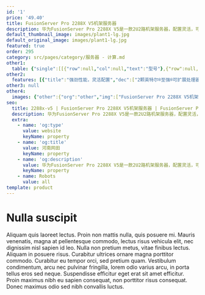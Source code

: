 ```yaml
---
id: '1'
price: '49.40'
title: FusionServer Pro 2288X V5机架服务器
description: 华为FusionServer Pro 2288X V5是一款2U2路机架服务器，配置灵活，可广泛适用于云计算、虚拟化、数据库、大数据等负载。2288X V5可配置2路英特尔®至强®可扩展处理器、24条 DDR4内存、11个 PCIe扩展槽、支持大容量的本地存储资源。集成DEMT智能功耗管理、FDM智能故障管理等专利技术，可选配华为eSight或FusionDirector全生命周期管理软件，能够有效降低运营成本、提升投资回报。
default_thumbnail_image: images/plant1-lg.jpg
default_original_image: images/plant1-lg.jpg
featured: true
order: 295
category: src/pages/category/服务器 - 计算.md
other1: 
  table: {"single":[[{"row":null,"col":null,"text":"型号"},{"row":null,"col":"3","text":"FusionServer Pro 2288X V5"}],[{"row":null,"col":null,"text":"形态"},{"row":null,"col":"3","text":"2U机架服务器"}],[{"row":null,"col":null,"text":"处理器"},{"row":null,"col":"3","text":"1/2个第一代英特尔®至强®可扩展处理器3100/4100/5100/6100/8100系列，最高205W\n1/2个第二代英特尔®至强®可扩展处理器3200/4200/5200/6200/8200系列，最高205W\n"}],[{"row":null,"col":null,"text":"内存"},{"row":null,"col":"3","text":"24个DDR4内存插槽，最高2933MT/s"}],[{"row":null,"col":null,"text":"本地存储"},{"row":null,"col":"3","text":"支持多种不同的硬盘配置，硬盘支持热插拔：\n• 可配置8/24/25个2.5英寸SAS/SATA/SSD硬盘\n• 可配置12/16个3.5英寸SAS/SATA硬盘\n• 可配置4个NVMe SSD盘\n支持Flash存储：\n• 双M.2 SSD"}],[{"row":null,"col":null,"text":"RAID支持"},{"row":null,"col":"3","text":"可选配支持RAID0、1、10、1E、5、50、6、60等，支持Cache超级电容保护，提供RAID级别迁移、磁盘漫游、自诊断、Web远程设置等功能"}],[{"row":null,"col":null,"text":"网络"},{"row":null,"col":"3","text":"板载网卡：2个10GE接口\n灵活插卡：2*25G OCP 2.0网卡"}],[{"row":null,"col":null,"text":"PCIe扩展"},{"row":null,"col":"3","text":"最多支持11个PCIe 3.0扩展槽位，包括8个标准槽位，1个RAID扣卡和2个OCP 2.0"}],[{"row":null,"col":null,"text":"异构加速"},{"row":null,"col":"3","text":"支持8个半高半长GPU卡或者2个全宽全长的GPU卡"}],[{"row":null,"col":null,"text":"风扇"},{"row":null,"col":"3","text":"4个热拔插风扇，支持N+1冗余"}],[{"row":null,"col":null,"text":"电源"},{"row":null,"col":"3","text":"可配置2个冗余热插拔电源，支持1+1冗余，可选规格如下：\n• 550W AC白金电源（输入：100V AC～240V AC或192V DC～288V DC）\n• 900W AC白金/钛金电源（输入：100V AC～240V AC或192V DC～288V DC）\n• 1500W AC白金电源：1000W（输入：100V AC～127V AC）、1500W（输入：200V AC～240V AC或192V DC～288V DC）\n• 1500W 380V高压直流电源（输入：260V DC～400V DC）\n• 1200W -48V~-60V直流电源（输入：-38.4V DC～-72V DC）"}],[{"row":null,"col":null,"text":"管理"},{"row":null,"col":"3","text":"• 华为iBMC芯片集成1个专用管理GE网口，提供全面的故障诊断、自动化运维、硬件安全加固等管理特性\n• iBMC支持Redﬁsh、SNMP、IPMI2.0等标准接口；提供基于HTML5/VNC KVM的远程管理界面；支持免CD部署和Agentless特性简化管理复杂度\n• 可选配华为FusionDirector管理软件，提供无状态计算、OS批量部署、固件自动升级等高级管理特性，实现全生命周期智能化、自动化管理"}],[{"row":null,"col":null,"text":"操作系统"},{"row":null,"col":"3","text":"支持Microsoft Windows Sever、Red Hat Enterprise Linux、SUSE Linux Enterprise Server、CentOS、Citrix XenServer、Vmware ESXi等"}],[{"row":null,"col":null,"text":"安全特性"},{"row":null,"col":"3","text":"支持加电密码、管理员密码、TPM 2.0、安全面板等安全特性"}],[{"row":null,"col":null,"text":"工作温度"},{"row":null,"col":"3","text":"5ºC~45ºC (41ºF~113ºF) (符合ASHRAE A3和A4标准)"}],[{"row":null,"col":null,"text":"产品认证"},{"row":null,"col":"3","text":"CE、UL、FCC、CCC、RoHS等"}],[{"row":null,"col":null,"text":"安装套件"},{"row":null,"col":"3","text":"支持L型滑道、可伸缩滑道、抱轨"}],[{"row":null,"col":null,"text":"尺寸(高x宽x深)"},{"row":null,"col":"3","text":"3.5英寸硬盘机箱尺寸：86.1mm×447 mm×748 mm\n2.5英寸硬盘机箱尺寸：86.1mm×447 mm×708 mm"}]]}
other2:
  features: [{"title":"强劲性能，灵活配置","dec":["2颗英特尔®至强®可扩展处理器，支持24条DDR4内存，支持8个半高半长GPU卡或者2个全高全长的GPU卡，支持20*3.5英寸或25*2.5英寸（可配置4个NVMe SSD硬盘）。"]},{"title":"智慧节能，优化能效","dec":["DEMT智能功耗管理专利技术，采用部件休眠、PID节能调速、电源主备供电等节能措施，节省整机功耗高达15%；采用80PLUS®钛金高能效电源模块，高达96%的能效转换率。"]},{"title":"智能管理，开放集成","dec":["FusionDirector五大智能管理，智能部署管理、资产管理、版本管理、能效管理和故障管理，端到端提升运维效率；标准化开放接口及开发指南，易于第三方管理软件无缝集成。"]}]
other3: null
other4:
  images: {"other":{"org":"other","img":["FusionServer Pro 2288X V5机架服务器.png"]}}
seo:
  title: 2288x-v5 | FusionServer Pro 2288X V5机架服务器 | FusionServer Pro机架服务器 | FusionServer Pro智能服务器 | 服务器 - 计算 | 数据中心
  description: 华为FusionServer Pro 2288X V5是一款2U2路机架服务器，配置灵活，可广泛适用于云计算、虚拟化、数据库、大数据等负载。2288X V5可配置2路英特尔®至强®可扩展处理器、24条 DDR4内存、11个 PCIe扩展槽、支持大容量的本地存储资源。集成DEMT智能功耗管理、FDM智能故障管理等专利技术，可选配华为eSight或FusionDirector全生命周期管理软件，能够有效降低运营成本、提升投资回报。
  extra:
    - name: 'og:type'
      value: website
      keyName: property
    - name: 'og:title'
      value: 河南网田
      keyName: property
    - name: 'og:description'
      value: 华为FusionServer Pro 2288X V5是一款2U2路机架服务器，配置灵活，可广泛适用于云计算、虚拟化、数据库、大数据等负载。2288X V5可配置2路英特尔®至强®可扩展处理器、24条 DDR4内存、11个 PCIe扩展槽、支持大容量的本地存储资源。集成DEMT智能功耗管理、FDM智能故障管理等专利技术，可选配华为eSight或FusionDirector全生命周期管理软件，能够有效降低运营成本、提升投资回报。
      keyName: property
    - name: Robots
      value: all
template: product
---
```


# Nulla suscipit

Aliquam quis laoreet lectus. Proin non mattis nulla, quis posuere mi. Mauris venenatis, magna at pellentesque commodo, lectus risus vehicula elit, nec dignissim nisl sapien id leo. Nulla non pretium metus, vitae finibus lectus. Aliquam in posuere risus. Curabitur ultrices ornare magna porttitor commodo. Curabitur eu tempor orci, sed pretium quam. Vestibulum condimentum, arcu nec pulvinar fringilla, lorem odio varius arcu, in porta tellus eros sed neque. Suspendisse efficitur eget erat sit amet efficitur. Proin maximus nibh eu sapien consequat, non porttitor risus consequat. Donec maximus odio sed nibh convallis luctus.